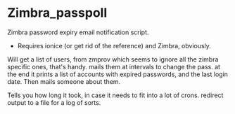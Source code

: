 # Zimbra_passpoll
Zimbra password expiry email notification script. 
* Requires ionice (or get rid of the reference) and Zimbra, obviously.
 
Will get a list of users, from zmprov which seems to ignore all the zimbra specific ones, that's handy.
mails them at intervals to change the pass. 
at the end it prints a list of accounts with expired passwords, and the last login date. 
Then mails someone about them.

Tells you how long it took, in case it needs to fit into a lot of crons.
redirect output to a file for a log of sorts.
